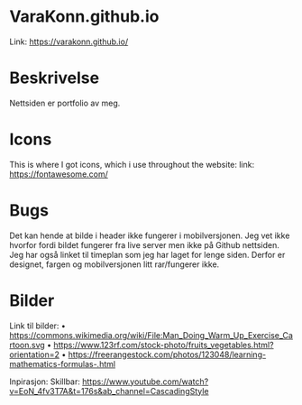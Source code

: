 # VaraKonn.github.io
Link: https://varakonn.github.io/

# Beskrivelse
Nettsiden er portfolio av meg. 

# Icons
This is where I got icons, which i use throughout the website:
link: https://fontawesome.com/

# Bugs

Det kan hende at bilde i header ikke fungerer i mobilversjonen. Jeg vet ikke hvorfor fordi bildet fungerer fra live server men ikke på Github nettsiden. Jeg har også linket til timeplan som jeg har laget for lenge siden. Derfor er designet, fargen og mobilversjonen litt rar/fungerer ikke.

# Bilder
Link til bilder:
•	https://commons.wikimedia.org/wiki/File:Man_Doing_Warm_Up_Exercise_Cartoon.svg
•	https://www.123rf.com/stock-photo/fruits_vegetables.html?orientation=2
•	https://freerangestock.com/photos/123048/learning-mathematics-formulas-.html


Inpirasjon:
Skillbar: https://www.youtube.com/watch?v=EoN_4fv3T7A&t=176s&ab_channel=CascadingStyle






